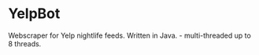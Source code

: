 YelpBot
=======

Webscraper for Yelp nightlife feeds.
Written in Java.
    - multi-threaded up to 8 threads.
